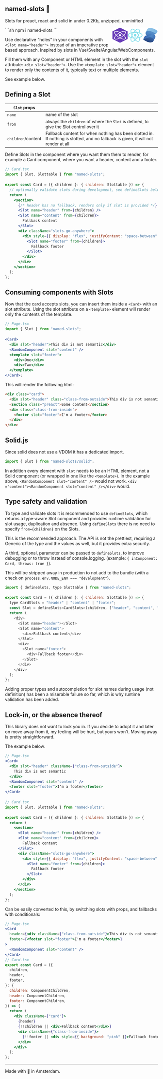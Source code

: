 ## named-slots 🦥

Slots for preact, react and solid in under 0.2Kb, unzipped, unminified

<img align="right" width="50" height="50" src="https://github.com/maybebot/named-slots/blob/main/frameworks/solid/solid.svg">
<img align="right" width="50" height="50" src="https://github.com/maybebot/named-slots/blob/main/frameworks/react/react.svg">
<img align="right" width="50" height="50" src="https://github.com/maybebot/named-slots/blob/main/frameworks/preact/preact.svg">
```sh
npm i named-slots
```

Use declarative "holes" in your components with `<Slot name="header">` instead of an imperative prop based approach.
Inspired by slots in Vue/Svelte/Angular/WebComponents.

Fill them with any Component or HTML element in the slot with the `slot` attribute: `<div slot="header">`. Use the `<template slot="header">` element to render only the contents of it, typically text or multiple elements.

See example below.

## Defining a Slot

| `Slot` props       |                                                                                                                                   |
| ------------------ | --------------------------------------------------------------------------------------------------------------------------------- |
| `name`             | name of the slot                                                                                                                  |
| `from`             | always the `children` of where the `Slot` is defined, to give the Slot control over it                                            |
| `children`/content | Fallback content for when nothing has been slotted in. If nothing is slotted, and no fallback is given, it will not render at all |

Define Slots in the component where you want them them to render, for example a Card component, where you want a header, content and a footer.

```jsx
// Card.tsx
import { Slot, Slottable } from "named-slots";

export const Card = ({ children }: { children: Slottable }) => {
  // optionally validate slots during development, see defineSlots below
  return (
    <section>
      {/* header has no fallback, renders only if slot is provided */}
      <Slot name="header" from={children} />
      <Slot name="content" from={children}>
        Fallback content
      </Slot>
      <div className="slots-go-anywhere">
        <div style={{ display: "flex", justifyContent: "space-between" }}>
          <Slot name="footer" from={children}>
            Fallback footer
          </Slot>
        </div>
      </div>
    </section>
  );
};
```

## Consuming components with Slots

Now that the card accepts slots, you can insert them inside a `<Card>` with an slot attribute. Using the slot attribute on a `<template>` element will render only the contents of the template.

```jsx
// Page.tsx
import { Slot } from "named-slots";

<Card>
  <div slot="header">This div is not semantic</div>
  <RandomComponent slot="content" />
  <template slot="footer">
    <div>One</div>
    <div>Two</div>
  </template>
</Card>;
```

This will render the following html:

```html
<div class="card">
  <div slot="header" class="class-from-outside">This div is not semantic</div>
  <section class="preact">Some content</section>
  <div class="class-from-inside">
    <footer slot="footer">I'm a footer</footer>
  </div>
</div>
```

## Solid.js

Since solid does not use a VDOM it has a dedicated import.

```ts
import { Slot } from "named-slots/solid";
```

In addition every element with `slot` needs to be an HTML element, not a Solid component (or wrapped in one like the `<template>`). In the example above, `<RandomComponent slot="content" />` would not work. `<div ="content"><RandomComponent slot="content" /></div>` would.

## Type safety and validation

To type and validate slots it is recommended to use `defineSlots`, which returns a type-aware Slot component and provides runtime validation for slot usage, duplication and absence. Using `defineSlots` there is no need to specify `from={children}` on the Slots.

This is the recommended approach. The API is not the prettiest, requiring a Generic of the type and the values as well, but it provides extra security.

A third, optional, parameter can be passed to `defineSlots`, to improve debugging or to throw instead of console.logging. (example: `{ inComponent: Card, throws: true }`).

This will be stripped away in production to not add to the bundle (with a check on `process.env.NODE_ENV === "development"`).

```js
import { defineSlots, type Slottable } from "named-slots";

export const Card = ({ children }: { children: Slottable }) => {
  type CardSlots = "header" | "content" | "footer";
  const Slot = defineSlots<CardSlots>(children, ["header", "content", "footer"], { inComponent: Card, throws: true });
  return (
    <div>
      <Slot name="header"></Slot>
      <Slot name="content">
        <div>Fallback content</div>
      </Slot>
      <div>
        <Slot name="footer">
          <div>Fallback footer</div>
        </Slot>
      </div>
    </div>
  );
};
```

Adding proper types and autocompletion for slot names during usage (not definition) has been a miserable failure so far, which is why runtime validation has been added.

## Lock-in, or the absence thereof

This library does not want to lock you in. If you decide to adopt it and later on move away from it, my feeling will be hurt, but yours won't. Moving away is pretty straightforward.

The example below:

```jsx
// Page.tsx
<Card>
  <div slot="header" className={"class-from-outside"}>
    This div is not semantic
  </div>
  <RandomComponent slot="content" />
  <footer slot="footer">I'm a footer</footer>
</Card>

// Card.tsx
import { Slot, Slottable } from "named-slots";

export const Card = ({ children }: { children: Slottable }) => {
  return (
    <section>
      <Slot name="header" from={children} />
      <Slot name="content" from={children}>
        Fallback content
      </Slot>
      <div className="slots-go-anywhere">
        <div style={{ display: "flex", justifyContent: "space-between" }}>
          <Slot name="footer" from={children}>
            Fallback footer
          </Slot>
        </div>
      </div>
    </section>
  );
};
```

Can be easily converted to this, by switching slots with props, and fallbacks with conditionals:

```jsx
// Page.tsx
<Card
  header={<div className={"class-from-outside"}>This div is not semantic</div>}
  footer={<footer slot="footer">I'm a footer</footer>}
>
  <RandomComponent slot="content" />
</Card>
// Card.tsx
export const Card = ({
  children,
  header,
  footer,
}: {
  children: ComponentChildren,
  header: ComponentChildren,
  footer: ComponentChildren,
}) => {
  return (
    <div className={"card"}>
      {header}
      {!!children || <div>Fallback content</div>}
      <div className={"class-from-inside"}>
        {!!footer || <div style={{ background: "pink" }}>Fallback footer</div>}
      </div>
    </div>
  );
};
```

---

Made with 🍕 in Amsterdam.
